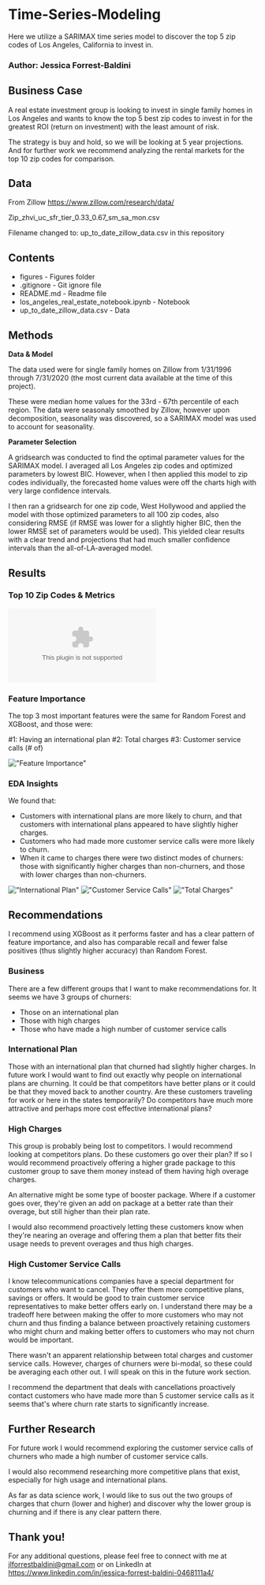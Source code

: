 # Time-Series-Modeling
Here we utilize a SARIMAX time series model to discover the top 5 zip codes of Los Angeles, California to invest in. 

### Author: Jessica Forrest-Baldini

## Business Case

A real estate investment group is looking to invest in single family homes in Los Angeles and wants to know the top 5 best zip codes to invest in for the greatest ROI (return on investment) with the least amount of risk.

The strategy is buy and hold, so we will be looking at 5 year projections. And for further work we recommend analyzing the rental markets for the top 10 zip codes for comparison. 

## Data

From Zillow
https://www.zillow.com/research/data/

Zip_zhvi_uc_sfr_tier_0.33_0.67_sm_sa_mon.csv

Filename changed to: up_to_date_zillow_data.csv in this repository

## Contents 

- figures - Figures folder
- .gitignore - Git ignore file
- README.md - Readme file
- los_angeles_real_estate_notebook.ipynb - Notebook
- up_to_date_zillow_data.csv - Data

## Methods 

**Data & Model**

The data used were for single family homes on Zillow from 1/31/1996 through 7/31/2020 (the most current data available at the time of this project).

These were median home values for the 33rd - 67th percentile of each region. The data were seasonaly smoothed by Zillow, however upon decomposition, seasonality was discovered, so a SARIMAX model was used to account for seasonality.

**Parameter Selection**

A gridsearch was conducted to find the optimal parameter values for the SARIMAX model. I averaged all Los Angeles zip codes and optimized parameters by lowest BIC. However, when I then applied this model to zip codes individually, the forecasted home values were off the charts high with very large confidence intervals. 

I then ran a gridsearch for one zip code, West Hollywood and applied the model with those optimized parameters to all 100 zip codes, also considering RMSE (if RMSE was lower for a slightly higher BIC, then the lower RMSE set of parameters would be used). This yielded clear results with a clear trend and projections that had much smaller confidence intervals than the all-of-LA-averaged model. 

## Results

### Top 10 Zip Codes & Metrics  

!["Top 10 Zip Codes"](figures/top_10_table.csv)

### Feature Importance

The top 3 most important features were the same for Random Forest and XGBoost, and those were:

  #1: Having an international plan 
  #2: Total charges
  #3: Customer service calls (# of)
  
!["Feature Importance"](figures/feat_rank_XGB.png)
  
### EDA Insights

We found that:

- Customers with international plans are more likely to churn, and that customers with international plans appeared to have slightly higher charges.
- Customers who had made more customer service calls were more likely to churn.
- When it came to charges there were two distinct modes of churners: those with significantly higher charges than non-churners, and those with lower charges than non-churners.

!["International Plan"](figures/international%20plan.png)
!["Customer Service Calls"](figures/customer%20service%20calls.png)
!["Total Charges"](figures/total%20charges.png)


## Recommendations

I recommend using XGBoost as it performs faster and has a clear pattern of feature importance, and also has comparable recall and fewer false positives (thus slightly higher accuracy) than Random Forest.

### Business

There are a few different groups that I want to make recommendations for. It seems we have 3 groups of churners:

- Those on an international plan
- Those with high charges
- Those who have made a high number of customer service calls

###  International Plan

Those with an international plan that churned had slightly higher charges. In future work I would want to find out exactly why people on international plans are churning. It could be that competitors have better plans or it could be that they moved back to another country. Are these customers traveling for work or here in the states temporarily? Do competitors have much more attractive and perhaps more cost effective international plans?

###  High Charges

This group is probably being lost to competitors. I would recommend looking at competitors plans. Do these customers go over their plan? If so I would recommend proactively offering a higher grade package to this customer group to save them money instead of them having high overage charges.

An alternative might be some type of booster package. Where if a customer goes over, they're given an add on package at a better rate than their overage, but still higher than their plan rate.

I would also recommend proactively letting these customers know when they're nearing an overage and offering them a plan that better fits their usage needs to prevent overages and thus high charges.

###  High Customer Service Calls

I know telecommunications companies have a special department for customers who want to cancel. They offer them more competitive plans, savings or offers. It would be good to train customer service representatives to make better offers early on. I understand there may be a tradeoff here between making the offer to more customers who may not churn and thus finding a balance between proactively retaining customers who might churn and making better offers to customers who may not churn would be important.

There wasn't an apparent relationship between total charges and customer service calls. However, charges of churners were bi-modal, so these could be averaging each other out. I will speak on this in the future work section.

I recommend the department that deals with cancellations proactively contact customers who have made more than 5 customer service calls as it seems that's where churn rate starts to significantly increase.

## Further Research

For future work I would recommend exploring the customer service calls of churners who made a high number of customer service calls.

I would also recommend researching more competitive plans that exist, especially for high usage and international plans.

As far as data science work, I would like to sus out the two groups of charges that churn (lower and higher) and discover why the lower group is churning and if there is any clear pattern there.

## Thank you!

For any additional questions, please feel free to connect with me at jlforrestbaldini@gmail.com or on LinkedIn at https://www.linkedin.com/in/jessica-forrest-baldini-0468111a4/
